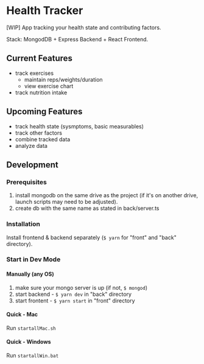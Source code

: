 # Health Tracker

[WIP] App tracking your health state and contributing factors.

Stack: MongodDB + Express Backend + React Frontend.

## Current Features

- track exercises
  - maintain reps/weights/duration
  - view exercise chart
- track nutrition intake

## Upcoming Features

- track health state (sysmptoms, basic measurables)
- track other factors
- combine tracked data
- analyze data

## Development

### Prerequisites

1. install mongodb on the same drive as the project (if it's on another drive, launch scripts may need to be adjusted).
2. create db with the same name as stated in back/server.ts

### Installation

Install frontend & backend separately (`$ yarn` for "front" and "back" directory).

### Start in Dev Mode

#### Manually (any OS)

1. make sure your mongo server is up (if not, `$ mongod`)
2. start backend - `$ yarn dev` in "back" directory
3. start frontent - `$ yarn start` in "front" directory

#### Quick - Mac

Run `startallMac.sh`

#### Quick - Windows

Run `startallWin.bat`
